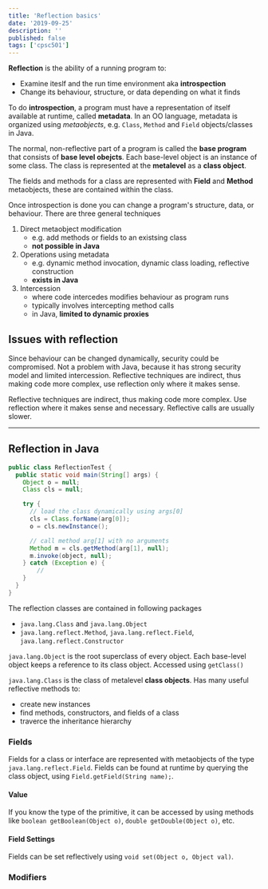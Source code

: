 ```yaml
---
title: 'Reflection basics'
date: '2019-09-25'
description: ''
published: false
tags: ['cpsc501']
---
```


**Reflection** is the ability of a running program to:

- Examine iteslf and the run time environment aka **introspection**
- Change its behaviour, structure, or data depending on what it finds

To do **introspection**, a program must have a representation of itself available at runtime, called **metadata**. In an OO language, metadata is organized using _metaobjects_, e.g. `Class`, `Method` and `Field` objects/classes in Java.

The normal, non-reflective part of a program is called the **base program** that consists of **base level obejcts**. Each base-level object is an instance of some class. The class is represented at the **metalevel** as a **class object**.

The fields and methods for a class are represented with **Field** and **Method** metaobjects, these are contained within the class.

Once introspection is done you can change a program's structure, data, or behaviour. There are three general techniques

1. Direct metaobject modification
   - e.g. add methods or fields to an existsing class
   - **not possible in Java**
2. Operations using metadata
   - e.g. dynamic method invocation, dynamic class loading, reflective construction
   - **exists in Java**
3. Intercession
   - where code intercedes modifies behaviour as program runs
   - typically involves intercepting method calls
   - in Java, **limited to dynamic proxies**

## Issues with reflection

Since behaviour can be changed dynamically, security could be compromised. Not a problem with Java, because it has strong security model and limited intercession. Reflective techniques are indirect, thus making code more complex, use reflection only where it makes sense.

Reflective techniques are indirect, thus making code more complex. Use reflection where it makes sense and necessary. Reflective calls are usually slower.

---

## Reflection in Java

```java
public class ReflectionTest {
  public static void main(String[] args) {
    Object o = null;
    Class cls = null;

    try {
      // load the class dynamically using args[0]
      cls = Class.forName(arg[0]);
      o = cls.newInstance();

      // call method arg[1] with no arguments
      Method m = cls.getMethod(arg[1], null);
      m.invoke(object, null);
    } catch (Exception e) {
        //
    }
  }
}
```

The reflection classes are contained in following packages

- `java.lang.Class` and `java.lang.Object`
- `java.lang.reflect.Method`, `java.lang.reflect.Field`, `java.lang.reflect.Constructor`

`java.lang.Object` is the root superclass of every object. Each base-level object keeps a reference to its class object. Accessed using `getClass()`

`java.lang.Class` is the class of metalevel **class objects**. Has many useful reflective methods to:

- create new instances
- find methods, constructors, and fields of a class
- traverce the inheritance hierarchy

<!--
#TODO: Finish before ### Field type
-->

### Fields

Fields for a class or interface are represented with metaobjects of the type `java.lang.reflect.Field`. Fields can be found at runtime by querying the class object, using `Field.getField(String name);`.

#### Value

If you know the type of the primitive, it can be accessed by using methods like `boolean getBoolean(Object o)`, `double getDouble(Object o)`, etc.

#### Field Settings

Fields can be set reflectively using `void set(Object o, Object val)`.

### Modifiers
